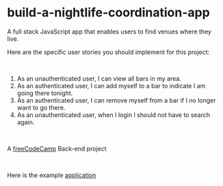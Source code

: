 # build-a-nightlife-coordination-app
A full stack JavaScript app that enables users to find venues where they live.
<p>Here are the specific user stories you should implement for this project:</p>
<br>
<ol>
  <li>As an unauthenticated user, I can view all bars in my area.</li>
  <li>As an authenticated user, I can add myself to a bar to indicate I am going there tonight.</li>
  <li>As an authenticated user, I can remove myself from a bar if I no longer want to go there.</li>
  <li>As an unauthenticated user, when I login I should not have to search again.</li>
</ol>
<br>
<p>A <a href="https://www.freecodecamp.org/challenges/build-a-nightlife-coordination-app">freeCodeCamp</a> Back-end project</p>
<br>
<p>Here is the example <a href="https://radiant-hamlet-15612.herokuapp.com/">application</a></p>
